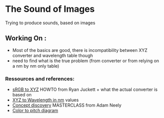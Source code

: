 # The Sound of Images
Trying to produce sounds, based on images

## Working On :
* Most of the basics are good, there is incompatibility between XYZ converter and wavelength table though
 * need to find what is the true problem (from converter or from relying on a nm by nm only table)

### Ressources and references:
* [sRGB to XYZ](http://www.ryanjuckett.com/programming/rgb-color-space-conversion/) HOWTO from Ryan Juckett + what the actual converter is based on
* [XYZ to Wavelength in nm](https://www.waveformlighting.com/files/color_matching_functions.txt) values
* [Concept discovery](https://www.youtube.com/watch?v=JiNKlhspdKg&t=1799s) MASTERCLASS from Adam Neely
* [Color to pitch diagram](https://www.flutopedia.com/img/ColorOfSound_Nextdrum_lg.jpg)
